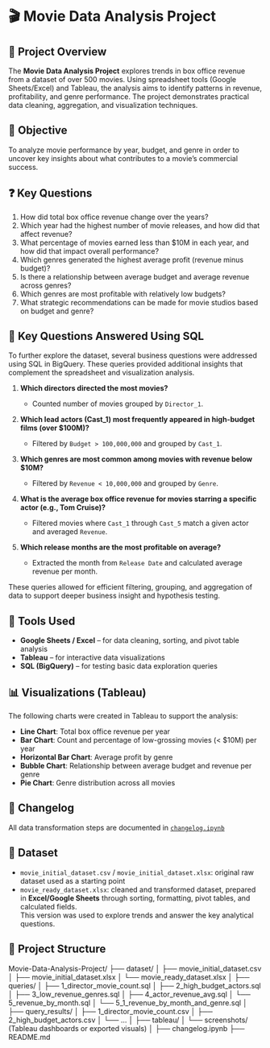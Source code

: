 # 🎬 Movie Data Analysis Project

## 📌 Project Overview

The **Movie Data Analysis Project** explores trends in box office revenue from a dataset of over 500 movies. Using spreadsheet tools (Google Sheets/Excel) and Tableau, the analysis aims to identify patterns in revenue, profitability, and genre performance. The project demonstrates practical data cleaning, aggregation, and visualization techniques.

## 🎯 Objective

To analyze movie performance by year, budget, and genre in order to uncover key insights about what contributes to a movie’s commercial success.

## ❓ Key Questions

1. How did total box office revenue change over the years?
2. Which year had the highest number of movie releases, and how did that affect revenue?
3. What percentage of movies earned less than $10M in each year, and how did that impact overall performance?
4. Which genres generated the highest average profit (revenue minus budget)?
5. Is there a relationship between average budget and average revenue across genres?
6. Which genres are most profitable with relatively low budgets?
7. What strategic recommendations can be made for movie studios based on budget and genre?

## 🧪 Key Questions Answered Using SQL

To further explore the dataset, several business questions were addressed using SQL in BigQuery. These queries provided additional insights that complement the spreadsheet and visualization analysis.

1. **Which directors directed the most movies?**
   - Counted number of movies grouped by `Director_1`.

2. **Which lead actors (Cast_1) most frequently appeared in high-budget films (over $100M)?**
   - Filtered by `Budget > 100,000,000` and grouped by `Cast_1`.

3. **Which genres are most common among movies with revenue below $10M?**
   - Filtered by `Revenue < 10,000,000` and grouped by `Genre`.

4. **What is the average box office revenue for movies starring a specific actor (e.g., Tom Cruise)?**
   - Filtered movies where `Cast_1` through `Cast_5` match a given actor and averaged `Revenue`.

5. **Which release months are the most profitable on average?**
   - Extracted the month from `Release Date` and calculated average revenue per month.

These queries allowed for efficient filtering, grouping, and aggregation of data to support deeper business insight and hypothesis testing.


## 🧰 Tools Used

- **Google Sheets / Excel** – for data cleaning, sorting, and pivot table analysis  
- **Tableau** – for interactive data visualizations  
- **SQL (BigQuery)** – for testing basic data exploration queries  

## 📊 Visualizations (Tableau)

The following charts were created in Tableau to support the analysis:

- **Line Chart**: Total box office revenue per year
- **Bar Chart**: Count and percentage of low-grossing movies (< $10M) per year
- **Horizontal Bar Chart**: Average profit by genre
- **Bubble Chart**: Relationship between average budget and revenue per genre
- **Pie Chart**: Genre distribution across all movies

## 📝 Changelog

All data transformation steps are documented in [`changelog.ipynb`](./changelog.ipynb)

## 📁 Dataset

- `movie_initial_dataset.csv` / `movie_initial_dataset.xlsx`: original raw dataset used as a starting point
- `movie_ready_dataset.xlsx`: cleaned and transformed dataset, prepared in **Excel/Google Sheets** through sorting, formatting, pivot tables, and calculated fields.  
  This version was used to explore trends and answer the key analytical questions.


## 📁 Project Structure

Movie-Data-Analysis-Project/
├── dataset/
│ ├── movie_initial_dataset.csv
│ ├── movie_initial_dataset.xlsx
│ └── movie_ready_dataset.xlsx
│
├── queries/
│ ├── 1_director_movie_count.sql
│ ├── 2_high_budget_actors.sql
│ ├── 3_low_revenue_genres.sql
│ ├── 4_actor_revenue_avg.sql
│ └── 5_revenue_by_month.sql
│ └── 5_1_revenue_by_month_and_genre.sql
│
├── query_results/
│ ├── 1_director_movie_count.csv
│ ├── 2_high_budget_actors.csv
│ └── ...
│
├── tableau/
│ └── screenshots/ (Tableau dashboards or exported visuals)
│
├── changelog.ipynb
├── README.md